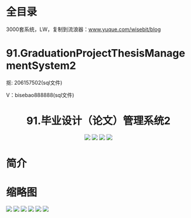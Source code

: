 # 全目录

3000套系统，LW，复制到流浪器：www.yuque.com/wisebit/blog

# 91.GraduationProjectThesisManagementSystem2

<p>抠: 206157502(sql文件)</p>
<p>V：bisebao888888(sql文件)</p>

<p><h1 align="center">91.毕业设计（论文）管理系统2</h1></p>

<p align="center">
	<img src="https://img.shields.io/badge/jdk-1.8-orange.svg"/>
    <img src="https://img.shields.io/badge/spring-5.x-lightgrey.svg"/>
    <img src="https://img.shields.io/badge/springmvc-3.x-blue.svg"/>
    <img src="https://img.shields.io/badge/mybatis-3.x-blue.svg"/>
</p>

# 简介
>

# 缩略图

![](https://bitwise.oss-cn-heyuan.aliyuncs.com/2024/9/10/a9945530-a389-483f-9515-e65f7820780d.png)
![](https://bitwise.oss-cn-heyuan.aliyuncs.com/2024/9/10/293245ea-9acd-4d87-80fb-38326ccad372.png)
![](https://bitwise.oss-cn-heyuan.aliyuncs.com/2024/9/10/82fd5597-59cb-4932-b1a0-2522492ade20.png)
![](https://bitwise.oss-cn-heyuan.aliyuncs.com/2024/9/10/a39fbf43-db4f-4493-bb44-bc06c872936a.png)
![](https://bitwise.oss-cn-heyuan.aliyuncs.com/2024/9/10/fd7b87c0-85d6-4f87-8b1e-cfa656176ef3.png)
![](https://bitwise.oss-cn-heyuan.aliyuncs.com/2024/9/10/0ecadf3c-2e86-41e5-859d-cc6c4f87fd8a.png)

